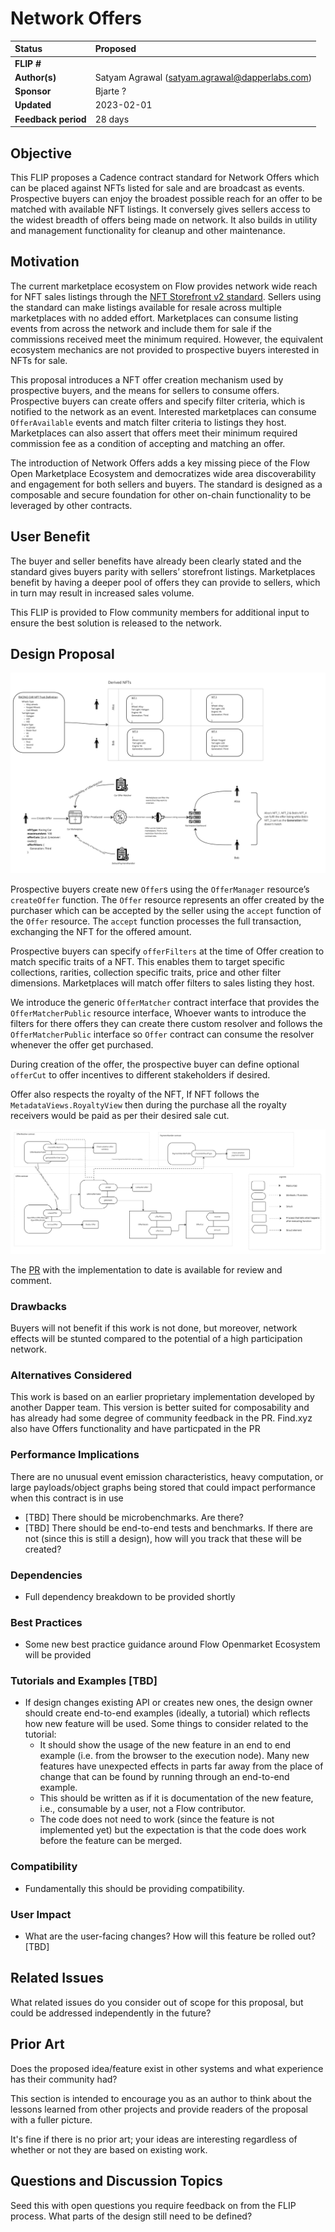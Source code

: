 # Network Offers

| Status              | Proposed                                       |
|:--------------------|:-----------------------------------------------|
| **FLIP #**          |                                                |
| **Author(s)**       | Satyam Agrawal (satyam.agrawal@dapperlabs.com) |
| **Sponsor**         | Bjarte ?                                       |
| **Updated**         | 2023-02-01                                     |
| **Feedback period** | 28 days                                        |

## Objective

This FLIP proposes a Cadence contract standard for Network Offers which can be placed 
against NFTs listed for sale and are broadcast as events. Prospective buyers can enjoy 
the broadest possible reach for an offer to be matched with available NFT listings. It 
conversely gives sellers access to the widest breadth of offers being made on network. 
It also builds in utility and management functionality for cleanup and other maintenance.

## Motivation

The current marketplace ecosystem on Flow provides network wide reach for NFT sales
listings through the [NFT Storefront v2 standard](https://github.com/onflow/nft-storefront).
Sellers using the standard can make listings available for resale across multiple
marketplaces with no added effort. Marketplaces can consume listing events from across
the network and include them for sale if the commissions received meet the minimum
required. However, the equivalent ecosystem mechanics are not provided to prospective
buyers interested in NFTs for sale.

This proposal introduces a NFT offer creation mechanism used by prospective buyers,
and the means for sellers to consume offers. Prospective buyers can create offers and
specify filter criteria, which is notified to the network as an event. Interested 
marketplaces can consume `OfferAvailable` events and match filter criteria to listings 
they host. Marketplaces can also assert that offers meet their minimum required 
commission fee as a condition of accepting and matching an offer.

The introduction of Network Offers adds a key missing piece of the Flow Open Marketplace
Ecosystem and democratizes wide area discoverability and engagement for both sellers and
buyers. The standard is designed as a composable and secure foundation for other on-chain
functionality to be leveraged by other contracts.

## User Benefit

The buyer and seller benefits have already been clearly stated and the standard gives
buyers parity with sellers’ storefront listings. Marketplaces benefit by having a deeper
pool of offers they can provide to sellers, which in turn may result in increased 
sales volume.

This FLIP is provided to Flow community
members for additional input to ensure the best solution is released to the
network.

## Design Proposal
![](20230201-network-offers/offers-system-view.jpg)

Prospective buyers create new `Offer`s using the `OfferManager` resource’s 
`createOffer` function. The `Offer` resource represents an offer created by the 
purchaser which can be accepted by the seller using the `accept` function of the 
`Offer` resource. The `accept` function processes the full transaction, exchanging 
the NFT for the offered amount.

Prospective buyers can specify `offerFilters` at the time of Offer creation to match
specific traits of a NFT. This enables them to target specific collections, rarities,
collection specific traits, price and other filter dimensions. Marketplaces will 
match offer filters to sales listing they host.

We introduce the generic `OfferMatcher` contract interface that provides the 
`OfferMatcherPublic` resource interface, Whoever wants to introduce the filters 
for there offers they can create there custom resolver and follows the 
`OfferMatcherPublic` interface so `Offer` contract can consume the resolver 
whenever the offer get purchased.

During creation of the offer, the prospective buyer can define optional `offerCut`
to offer incentives to different stakeholders if desired.

Offer also respects the royalty of the NFT, If NFT follows the 
`MetadataViews.RoyaltyView` then during the purchase all the royalty receivers 
would be paid as per their desired sale cut.

![](20230201-network-offers/offers-component-flow.jpg)

The [PR](https://github.com/onflow/Offers/pull/1) with the implementation to date
is available for review and comment.

### Drawbacks

Buyers will not benefit if this work is not done, but moreover, network effects
will be stunted compared to the potential of a high participation network. 

### Alternatives Considered

This work is based on an earlier proprietary implementation developed by another
Dapper team. This version is better suited for composability and has already had 
some degree of community feedback in the PR. Find.xyz also have Offers 
functionality and have particpated in the PR

### Performance Implications

There are no unusual event emission characteristics, heavy computation, or large 
payloads/object graphs being stored that could impact performance when this contract 
is in use

* [TBD] There should be microbenchmarks. Are there?
* [TBD] There should be end-to-end tests and benchmarks. If there are not 
(since this is still a design), how will you track that these will be created?

### Dependencies

* Full dependency breakdown to be provided shortly


### Best Practices

 * Some new best practice guidance around Flow Openmarket Ecosystem will be provided

### Tutorials and Examples [TBD]

* If design changes existing API or creates new ones, the design owner should create 
end-to-end examples (ideally, a tutorial) which reflects how new feature will be used. 
Some things to consider related to the tutorial:
    - It should show the usage of the new feature in an end to end example 
    (i.e. from the browser to the execution node). 
    Many new features have unexpected effects in parts far away from the place of 
    change that can be found by running through an end-to-end example.
    - This should be written as if it is documentation of the new feature, 
    i.e., consumable by a user, not a Flow contributor. 
    - The code does not need to work (since the feature is not implemented yet) 
    but the expectation is that the code does work before the feature can be merged. 

### Compatibility 

* Fundamentally this should be providing compatibility.

### User Impact

* What are the user-facing changes? How will this feature be rolled out?
 [TBD]

## Related Issues

What related issues do you consider out of scope for this proposal, 
but could be addressed independently in the future?

## Prior Art

Does the proposed idea/feature exist in other systems and 
what experience has their community had?

This section is intended to encourage you as an author to think about the 
lessons learned from other projects and provide readers of the proposal 
with a fuller picture.

It's fine if there is no prior art; your ideas are interesting regardless of 
whether or not they are based on existing work.

## Questions and Discussion Topics

Seed this with open questions you require feedback on from the FLIP process. 
What parts of the design still need to be defined?
